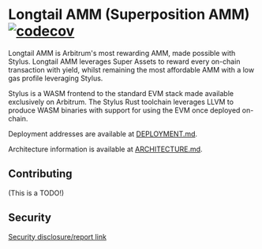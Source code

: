 
# Longtail AMM (Superposition AMM) [![codecov](https://codecov.io/gh/fluidity-money/long.so/graph/badge.svg?token=LIRGRUVdTr)](https://codecov.io/gh/fluidity-money/long.so)

Longtail AMM is Arbitrum's most rewarding AMM, made possible with
Stylus. Longtail AMM leverages Super Assets to reward every on-chain
transaction with yield, whilst remaining the most affordable AMM with
a low gas profile leveraging Stylus.

Stylus is a WASM frontend to the standard EVM stack made available
exclusively on Arbitrum. The Stylus Rust toolchain leverages LLVM to
produce WASM binaries with support for using the EVM once deployed
on-chain.

Deployment addresses are available at [DEPLOYMENT.md](DEPLOYMENT.md).

Architecture information is available at [ARCHITECTURE.md](ARCHITECTURE.md).

## Contributing

(This is a TODO!)

## Security

[Security disclosure/report link](SECURITY)

